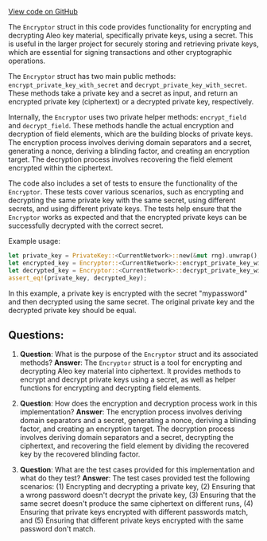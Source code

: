 [View code on GitHub](https://github.com/AleoHQ/aleo/rust/src/account/encryptor.rs)

The `Encryptor` struct in this code provides functionality for encrypting and decrypting Aleo key material, specifically private keys, using a secret. This is useful in the larger project for securely storing and retrieving private keys, which are essential for signing transactions and other cryptographic operations.

The `Encryptor` struct has two main public methods: `encrypt_private_key_with_secret` and `decrypt_private_key_with_secret`. These methods take a private key and a secret as input, and return an encrypted private key (ciphertext) or a decrypted private key, respectively.

Internally, the `Encryptor` uses two private helper methods: `encrypt_field` and `decrypt_field`. These methods handle the actual encryption and decryption of field elements, which are the building blocks of private keys. The encryption process involves deriving domain separators and a secret, generating a nonce, deriving a blinding factor, and creating an encryption target. The decryption process involves recovering the field element encrypted within the ciphertext.

The code also includes a set of tests to ensure the functionality of the `Encryptor`. These tests cover various scenarios, such as encrypting and decrypting the same private key with the same secret, using different secrets, and using different private keys. The tests help ensure that the `Encryptor` works as expected and that the encrypted private keys can be successfully decrypted with the correct secret.

Example usage:

```rust
let private_key = PrivateKey::<CurrentNetwork>::new(&mut rng).unwrap();
let encrypted_key = Encryptor::<CurrentNetwork>::encrypt_private_key_with_secret(&private_key, "mypassword").unwrap();
let decrypted_key = Encryptor::<CurrentNetwork>::decrypt_private_key_with_secret(&encrypted_key, "mypassword").unwrap();
assert_eq!(private_key, decrypted_key);
```

In this example, a private key is encrypted with the secret "mypassword" and then decrypted using the same secret. The original private key and the decrypted private key should be equal.
## Questions: 
 1. **Question**: What is the purpose of the `Encryptor` struct and its associated methods?
   **Answer**: The `Encryptor` struct is a tool for encrypting and decrypting Aleo key material into ciphertext. It provides methods to encrypt and decrypt private keys using a secret, as well as helper functions for encrypting and decrypting field elements.

2. **Question**: How does the encryption and decryption process work in this implementation?
   **Answer**: The encryption process involves deriving domain separators and a secret, generating a nonce, deriving a blinding factor, and creating an encryption target. The decryption process involves deriving domain separators and a secret, decrypting the ciphertext, and recovering the field element by dividing the recovered key by the recovered blinding factor.

3. **Question**: What are the test cases provided for this implementation and what do they test?
   **Answer**: The test cases provided test the following scenarios: (1) Encrypting and decrypting a private key, (2) Ensuring that a wrong password doesn't decrypt the private key, (3) Ensuring that the same secret doesn't produce the same ciphertext on different runs, (4) Ensuring that private keys encrypted with different passwords match, and (5) Ensuring that different private keys encrypted with the same password don't match.